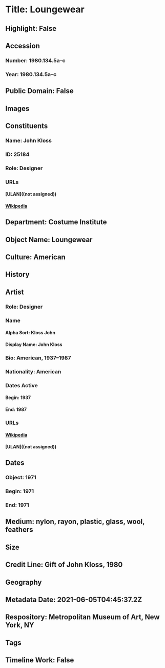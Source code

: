 # Title: Loungewear
## Highlight: False
## Accession
### Number: 1980.134.5a–c
### Year: 1980.134.5a–c
## Public Domain: False
## Images
## Constituents
### Name: John Kloss
### ID: 25184
### Role: Designer
### URLs
#### [ULAN]((not assigned))
#### [Wikipedia](https://www.wikidata.org/wiki/Q67702667)
## Department: Costume Institute
## Object Name: Loungewear
## Culture: American
## History
## Artist
### Role: Designer
### Name
#### Alpha Sort: Kloss John
#### Display Name: John Kloss
### Bio: American, 1937–1987
### Nationality: American
### Dates Active
#### Begin: 1937
#### End: 1987
### URLs
#### [Wikipedia](https://www.wikidata.org/wiki/Q67702667)
#### [ULAN]((not assigned))
## Dates
### Object: 1971
### Begin: 1971
### End: 1971
## Medium: nylon, rayon, plastic, glass, wool, feathers
## Size
## Credit Line: Gift of John Kloss, 1980
## Geography
## Metadata Date: 2021-06-05T04:45:37.2Z
## Respository: Metropolitan Museum of Art, New York, NY
## Tags
## Timeline Work: False